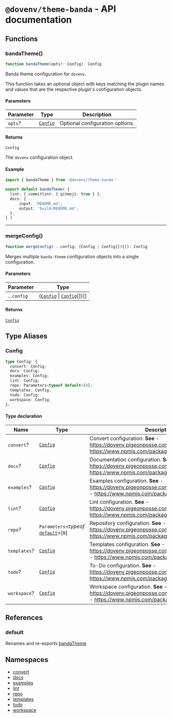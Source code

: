 # `@dovenv/theme-banda` - API documentation

## Functions

### bandaTheme()

```ts
function bandaTheme(opts?: Config): Config
```

Banda theme configuration for `dovenv`.

This function takes an optional object with keys matching the plugin names
and values that are the respective plugin's configuration objects.

#### Parameters

| Parameter | Type | Description |
| ------ | ------ | ------ |
| `opts`? | [`Config`](#config) | Optional configuration options. |

#### Returns

`Config`

The `dovenv` configuration object.

#### Example

```ts
import { bandaTheme } from '@dovenv/theme-banda'

export default bandaTheme( {
  lint: { commitlint: { gitmoji: true } },
  docs: {
      input: 'README.md',
      output: 'build/README.md',
  },
} )
```

***

### mergeConfig()

```ts
function mergeConfig(...config: (Config | Config[])[]): Config
```

Merges multiple `banda-theme` configuration objects into a single configuration.

#### Parameters

| Parameter | Type |
| ------ | ------ |
| ...`config` | ([`Config`](#config) \| [`Config`](#config)[])[] |

#### Returns

[`Config`](#config)

## Type Aliases

### Config

```ts
type Config: {
  convert: Config;
  docs: Config;
  examples: Config;
  lint: Config;
  repo: Parameters<typeof default>[0];
  templates: Config;
  todo: Config;
  workspace: Config;
};
```

#### Type declaration

| Name | Type | Description |
| ------ | ------ | ------ |
| `convert`? | [`Config`](namespaces/convert.md#config) | Convert configuration. **See** - https://dovenv.pigeonposse.com/guide/plugin/convert - https://www.npmjs.com/package/@dovenv/convert |
| `docs`? | [`Config`](namespaces/docs.md#config) | Documentation configuration. **See** - https://dovenv.pigeonposse.com/guide/plugin/docs - https://www.npmjs.com/package/@dovenv/docs |
| `examples`? | [`Config`](namespaces/examples.md#config) | Examples configuration. **See** - https://dovenv.pigeonposse.com/guide/plugin/examples - https://www.npmjs.com/package/@dovenv/examples |
| `lint`? | [`Config`](namespaces/lint/index.md#config) | Lint configuration. **See** - https://dovenv.pigeonposse.com/guide/plugin/lint - https://www.npmjs.com/package/@dovenv/lint |
| `repo`? | `Parameters`\<*typeof* [`default`](namespaces/repo.md#default)\>\[`0`\] | Repository configuration. **See** - https://dovenv.pigeonposse.com/guide/plugin/repo - https://www.npmjs.com/package/@dovenv/repo |
| `templates`? | [`Config`](namespaces/templates.md#config) | Templates configuration. **See** - https://dovenv.pigeonposse.com/guide/plugin/templates - https://www.npmjs.com/package/@dovenv/templates |
| `todo`? | [`Config`](namespaces/todo.md#config) | To-Do configuration. **See** - https://dovenv.pigeonposse.com/guide/plugin/todo - https://www.npmjs.com/package/@dovenv/todo |
| `workspace`? | [`Config`](namespaces/workspace.md#config) | Workspace configuration. **See** - https://dovenv.pigeonposse.com/guide/plugin/workspace - https://www.npmjs.com/package/@dovenv/workspace |

## References

### default

Renames and re-exports [bandaTheme](#bandatheme)

## Namespaces

- [convert](namespaces/convert.md)
- [docs](namespaces/docs.md)
- [examples](namespaces/examples.md)
- [lint](namespaces/lint/index.md)
- [repo](namespaces/repo.md)
- [templates](namespaces/templates.md)
- [todo](namespaces/todo.md)
- [workspace](namespaces/workspace.md)
